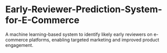 # Early-Reviewer-Prediction-System-for-E-Commerce
A machine learning-based system to identify likely early reviewers on e-commerce platforms, enabling targeted marketing and improved product engagement.
